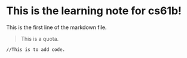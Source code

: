 # This is the learning note for cs61b!
This is the first line of the markdown file.
>This is a quota.

`//This is to add code.`
